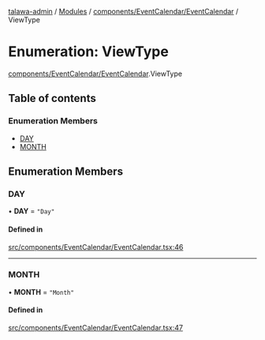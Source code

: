 [talawa-admin](../README.md) / [Modules](../modules.md) / [components/EventCalendar/EventCalendar](../modules/components_EventCalendar_EventCalendar.md) / ViewType

# Enumeration: ViewType

[components/EventCalendar/EventCalendar](../modules/components_EventCalendar_EventCalendar.md).ViewType

## Table of contents

### Enumeration Members

- [DAY](components_EventCalendar_EventCalendar.ViewType.md#day)
- [MONTH](components_EventCalendar_EventCalendar.ViewType.md#month)

## Enumeration Members

### DAY

• **DAY** = ``"Day"``

#### Defined in

[src/components/EventCalendar/EventCalendar.tsx:46](https://github.com/Sauradip07/talawa-admin/blob/504276e/src/components/EventCalendar/EventCalendar.tsx#L46)

___

### MONTH

• **MONTH** = ``"Month"``

#### Defined in

[src/components/EventCalendar/EventCalendar.tsx:47](https://github.com/Sauradip07/talawa-admin/blob/504276e/src/components/EventCalendar/EventCalendar.tsx#L47)
